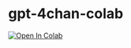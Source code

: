 # gpt-4chan-colab

[![Open In Colab][colab-badge]][colab-notebook]

[colab-notebook]: <https://colab.research.google.com/github/kanttouchthis/gpt-4chan-colab/blob/main/gpt-4chan.ipynb>
[colab-badge]: <https://colab.research.google.com/assets/colab-badge.svg>

